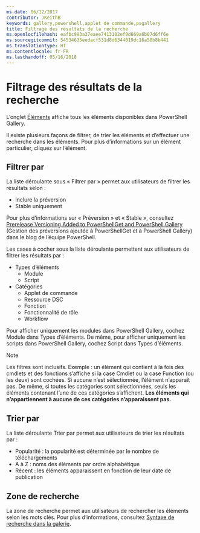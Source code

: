 ```yaml
---
ms.date: 06/12/2017
contributor: JKeithB
keywords: gallery,powershell,applet de commande,psgallery
title: Filtrage des résultats de la recherche
ms.openlocfilehash: eafbc993a37eaee7413102ef9d669a6b07d6ff6e
ms.sourcegitcommit: 54534635eedacf531d8d6344019dc16a50b8b441
ms.translationtype: HT
ms.contentlocale: fr-FR
ms.lasthandoff: 05/16/2018
---
```

# <a name="filtering-search-results"></a>Filtrage des résultats de la recherche

L’onglet [Éléments](https://www.powershellgallery.com/items) affiche tous les éléments disponibles dans PowerShell Gallery.

Il existe plusieurs façons de filtrer, de trier les éléments et d’effectuer une recherche dans les éléments.
Pour plus d’informations sur un élément particulier, cliquez sur l’élément.

## <a name="filter-by"></a>Filtrer par

La liste déroulante sous « Filtrer par » permet aux utilisateurs de filtrer les résultats selon :
- Inclure la préversion
- Stable uniquement

Pour plus d’informations sur « Préversion » et « Stable », consultez [Prerelease Versioning Added to PowerShellGet and PowerShell Gallery](https://blogs.msdn.microsoft.com/powershell/2017/12/05/prerelease-versioning-added-to-powershellget-and-powershell-gallery/) (Gestion des préversions ajoutée à PowerShellGet et à PowerShell Gallery) dans le blog de l’équipe PowerShell.

Les cases à cocher sous la liste déroulante permettent aux utilisateurs de filtrer les résultats par :
- Types d’éléments
  - Module
  - Script
- Catégories
  - Applet de commande
  - Ressource DSC
  - Fonction
  - Fonctionnalité de rôle
  - Workflow

Pour afficher uniquement les modules dans PowerShell Gallery, cochez Module dans Types d’éléments.
De même, pour afficher uniquement les scripts dans PowerShell Gallery, cochez Script dans Types d’éléments.

> [!NOTE]
> Les filtres sont inclusifs.
> Exemple : un élément qui contient à la fois des cmdlets et des fonctions s’affiche si la case Cmdlet ou la case Function (ou les deux) sont cochées.
> Si aucune n’est sélectionnée, l’élément n’apparaît pas.
> De même, si toutes les catégories sont sélectionnées, seuls les éléments contenant l’une de ces catégories s’affichent.
> **Les éléments qui n’appartiennent à aucune de ces catégories n’apparaissent pas.**

## <a name="sort-by"></a>Trier par

La liste déroulante Trier par permet aux utilisateurs de trier les résultats par :
- Popularité : la popularité est déterminée par le nombre de téléchargements
- A à Z : noms des éléments par ordre alphabétique
- Récent : les éléments apparaissent en fonction de leur date de publication

## <a name="search-box"></a>Zone de recherche

La zone de recherche permet aux utilisateurs de rechercher les éléments selon les mots clés.
Pour plus d’informations, consultez [Syntaxe de recherche dans la galerie](search-syntax.md).